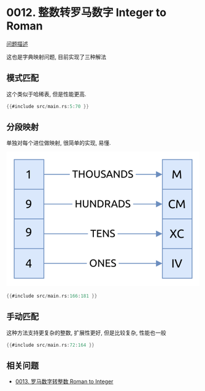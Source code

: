 # 0012. 整数转罗马数字 Integer to Roman

[问题描述](../problems/0012.integer-to-roman/content.html)

这也是字典映射问题, 目前实现了三种解法

## 模式匹配

这个类似于哈稀表, 但是性能更高.

```rust
{{#include src/main.rs:5:70 }}
```

## 分段映射

单独对每个进位做映射, 很简单的实现, 易懂.

![split-digits](assets/split-digits.svg)

```rust
{{#include src/main.rs:166:181 }}
```

## 手动匹配

这种方法支持更复杂的整数, 扩展性更好, 但是比较复杂, 性能也一般

```rust
{{#include src/main.rs:72:164 }}
```

## 相关问题

- [0013. 罗马数字转整数 Roman to Integer](../0013.roman-to-integer/index.md)
